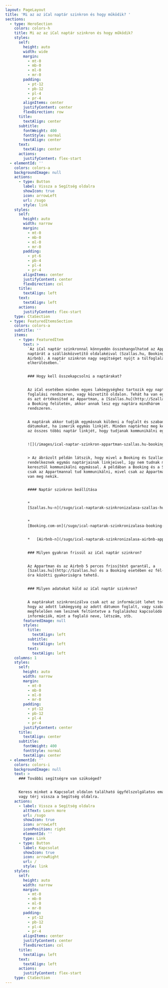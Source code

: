 ```yaml
---
layout: PageLayout
title: 'Mi az az iCal naptár szinkron és hogy működik? '
sections:
  - type: HeroSection
    colors: colors-h
    title: Mi az az iCal naptár szinkron és hogy működik?
    styles:
      self:
        height: auto
        width: wide
        margin:
          - mt-0
          - mb-0
          - ml-0
          - mr-0
        padding:
          - pt-12
          - pb-12
          - pl-4
          - pr-4
        alignItems: center
        justifyContent: center
        flexDirection: row
      title:
        textAlign: center
      subtitle:
        fontWeight: 400
        fontStyle: normal
        textAlign: center
      text:
        textAlign: center
      actions:
        justifyContent: flex-start
  - elementId: ''
    colors: colors-a
    backgroundImage: null
    actions:
      - type: Button
        label: Vissza a Segítség oldalra
        showIcon: true
        icon: arrowLeft
        url: /sugo
        style: link
    styles:
      self:
        height: auto
        width: narrow
        margin:
          - mt-0
          - mb-0
          - ml-0
          - mr-0
        padding:
          - pt-6
          - pb-4
          - pl-4
          - pr-4
        alignItems: center
        justifyContent: center
        flexDirection: col
      title:
        textAlign: left
      text:
        textAlign: left
      actions:
        justifyContent: flex-start
    type: CtaSection
  - type: FeaturedItemsSection
    colors: colors-a
    subtitle: ''
    items:
      - type: FeaturedItem
        text: >
          `Az iCal naptár szinkronnal könnyedén összehangolhatod az Appartman
          naptárát a szállásközvetítő oldalakéival (Szallas.hu, Booking és
          Airbnb). A naptár szinkron nagy segítséget nyújt a túlfoglalás
          elkerülésében.`


          ### Hogy kell összekapcsolni a naptárakat?


          Az iCal esetében minden egyes lakóegységhez tartozik egy naptár minden
          foglalási rendszeren, vagy közvetítő oldalon. Tehát ha van egy szobád,
          és azt értékesíted az Appartman, a [Szallas.hu](http://Szallas.hu) és
          a Booking felületén, akkor annak lesz egy naptára mindhárom
          rendszeren.


          A naptárak akkor tudják egymásnak küldeni a foglalt és szabad
          dátumokat, ha ismerik egymás linkjét. Minden naptárhoz meg kell adni
          az összes többi naptár linkjét, hogy tudjanak kommunikálni egymással.


          ![](/images/ical-naptar-szinkron-appartman-szallas.hu-booking-airbnb.png)


          > Az ábrázolt példán látszik, hogy mivel a Booking és Szallas.hu nem
          rendelkeznek egymás naptárjainak linkjeivel, így nem tudnak min
          keresztül kommunikálni egymással. A példában a Booking és a Szallas.hu
          csak az Appartmannal tud kommunikálni, mivel csak az Appartman linkje
          van meg nekik.


          #### Naptár szinkron beállítása


          *  
          [Szallas.hu-n](/sugo/ical-naptarak-szinkronizalasa-szallas-hu-appartman/)


          *  
          [Booking.com-on](/sugo/ical-naptarak-szinkronizalasa-booking-com-appartman/)


          *   [Airbnb-n](/sugo/ical-naptarak-szinkronizalasa-airbnb-appartman/)


          ### Milyen gyakran frissül az iCal naptár szinkron?


          Az Appartman és az Airbnb 5 perces frissítést garantál, a
          [Szallas.hu](http://Szallas.hu) és a Booking esetében ez fél- és egy
          óra közötti gyakoriságra tehető.


          ### Milyen adatokat küld az iCal naptár szinkron?


          A naptárakat szinkronizálva csak azt az információt lehet továbbítani,
          hogy az adott lakóegység az adott dátumon foglalt, vagy szabad. Ennek
          megfelelően nem lesznek feltüntetve a foglaláshoz kapcsolódó
          információk, mint a foglaló neve, létszám, stb.
        featuredImage: null
        styles:
          title:
            textAlign: left
          subtitle:
            textAlign: left
          text:
            textAlign: left
    columns: 1
    styles:
      self:
        height: auto
        width: narrow
        margin:
          - mt-0
          - mb-0
          - ml-0
          - mr-0
        padding:
          - pt-12
          - pb-12
          - pl-4
          - pr-4
        justifyContent: center
      title:
        textAlign: center
      subtitle:
        fontWeight: 400
        fontStyle: normal
        textAlign: center
  - elementId: ''
    colors: colors-i
    backgroundImage: null
    text: >
      ### További segítségre van szükséged?


      Keress minket a Kapcsolat oldalon található ügyfélszolgálatos email címen,
      vagy térj vissza a Segítség oldalra.
    actions:
      - label: Vissza a Segítség oldalra
        altText: Learn more
        url: /sugo
        showIcon: true
        icon: arrowLeft
        iconPosition: right
        elementId: ''
        type: Link
      - type: Button
        label: Kapcsolat
        showIcon: true
        icon: arrowRight
        url: /
        style: link
    styles:
      self:
        height: auto
        width: narrow
        margin:
          - mt-0
          - mb-0
          - ml-0
          - mr-0
        padding:
          - pt-12
          - pb-12
          - pl-4
          - pr-4
        alignItems: center
        justifyContent: center
        flexDirection: col
      title:
        textAlign: left
      text:
        textAlign: left
      actions:
        justifyContent: flex-start
    type: CtaSection
---
```

